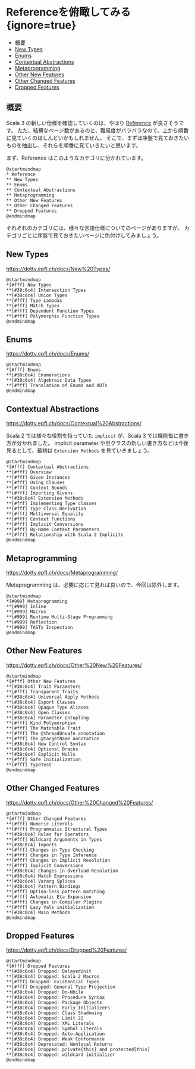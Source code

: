 # Referenceを俯瞰してみる {ignore=true}

<!-- @import "[TOC]" {cmd="toc" depthFrom=1 depthTo=6 orderedList=false} -->

<!-- code_chunk_output -->

- [概要](#概要)
- [New Types](#new-types)
- [Enums](#enums)
- [Contextual Abstractions](#contextual-abstractions)
- [Metaprogramming](#metaprogramming)
- [Other New Features](#other-new-features)
- [Other Changed Features](#other-changed-features)
- [Dropped Features](#dropped-features)

<!-- /code_chunk_output -->

## 概要

Scala 3 の新しい仕様を確認していくのは、やはり [Reference](https://dotty.epfl.ch/docs/reference/overview.html) が良さそうです。
ただ、結構なページ数があるのと、難易度がバラバラなので、上から順番に見ていくのはしんどいかもしれません。
そこで、まずは序盤で見ておきたいものを抽出し、それらを順番に見ていきたいと思います。

まず、Reference はこのようなカテゴリに分かれています。

```plantuml
@startmindmap
* Reference
** New Types
** Enums
** Contextual Abstractions
** Metaprogramming
** Other New Features
** Other Changed Features
** Dropped Features
@endmindmap
```

それぞれのカテゴリには、様々な言語仕様についてのページがありますが、
カテゴリごとに序盤で見ておきたいページに色付けしてみましょう。


## New Types

https://dotty.epfl.ch/docs/New%20Types/

```plantuml
@startmindmap
*[#fff] New Types
**[#38c0c4] Intersection Types
**[#38c0c4] Union Types
**[#fff] Type Lambdas
**[#fff] Match Types
**[#fff] Dependent Function Types
**[#fff] Polymorphic Function Types
@endmindmap
```

## Enums

https://dotty.epfl.ch/docs/Enums/

```plantuml
@startmindmap
*[#fff] Enums
**[#38c0c4] Enumerations
**[#38c0c4] Algebraic Data Types
**[#fff] Translation of Enums and ADTs
@endmindmap
```

## Contextual Abstractions

https://dotty.epfl.ch/docs/Contextual%20Abstractions/

Scala 2 では様々な役割を持っていた `implicit` が、Scala 3 では機能毎に書き方が分かれました。
implicit parameter や型クラスの新しい書き方などは今後見るとして、最初は `Extension Methods` を見ていきましょう。

```plantuml
@startmindmap
*[#fff] Contextual Abstractions
**[#fff] Overview
**[#fff] Given Instances
**[#fff] Using Clauses
**[#fff] Context Bounds
**[#fff] Importing Givens
**[#38c0c4] Extension Methods
**[#fff] Implementing Type classes
**[#fff] Type Class Derivation
**[#fff] Multiversal Equality
**[#fff] Context Functions
**[#fff] Implicit Conversions
**[#fff] By-Name Context Parameters
**[#fff] Relationship with Scala 2 Implicits
@endmindmap
```

## Metaprogramming

https://dotty.epfl.ch/docs/Metaprogramming/

Metaprogramming は、必要に応じて見れば良いので、今回は除外します。

```plantuml
@startmindmap
*[#999] Metaprogramming
**[#999] Inline
**[#999] Macros
**[#999] Runtime Multi-Stage Programming
**[#999] Reflection
**[#999] TASTy Inspection
@endmindmap
```

## Other New Features

https://dotty.epfl.ch/docs/Other%20New%20Features/

```plantuml
@startmindmap
*[#fff] Other New Features
**[#38c0c4] Trait Parameters
**[#fff] Transparent Traits
**[#38c0c4] Universal Apply Methods
**[#38c0c4] Export Clauses
**[#38c0c4] Opaque Type Aliases
**[#38c0c4] Open Classes
**[#38c0c4] Parameter Untupling
**[#fff] Kind Polymorphism
**[#fff] The Matchable Trait
**[#fff] The @threadUnsafe annotation
**[#fff] The @targetName annotation
**[#38c0c4] New Control Syntax
**[#38c0c4] Optional Braces
**[#38c0c4] Explicit Nulls
**[#fff] Safe Initialization
**[#fff] TypeTest
@endmindmap
```

## Other Changed Features

https://dotty.epfl.ch/docs/Other%20Changed%20Features/

```plantuml
@startmindmap
*[#fff] Other Changed Features
**[#fff] Numeric Literals
**[#fff] Programmatic Structural Types
**[#38c0c4] Rules for Operators
**[#fff] Wildcard Arguments in Types
**[#38c0c4] Imports
**[#fff] Changes in Type Checking
**[#fff] Changes in Type Inference
**[#fff] Changes in Implicit Resolution
**[#fff] Implicit Conversions
**[#38c0c4] Changes in Overload Resolution
**[#38c0c4] Match Expressions
**[#38c0c4] Vararg Splices
**[#38c0c4] Pattern Bindings
**[#fff] Option-less pattern matching
**[#fff] Automatic Eta Expansion
**[#fff] Changes in Compiler Plugins
**[#fff] Lazy Vals initialization
**[#38c0c4] Main Methods
@endmindmap
```

## Dropped Features

https://dotty.epfl.ch/docs/Dropped%20Features/

```plantuml
@startmindmap
*[#fff] Dropped Features
**[#38c0c4] Dropped: Delayedinit
**[#38c0c4] Dropped: Scala 2 Macros
**[#fff] Dropped: Existential Types
**[#fff] Dropped: General Type Projection
**[#38c0c4] Dropped: Do-While
**[#38c0c4] Dropped: Procedure Syntax
**[#38c0c4] Dropped: Package Objects
**[#38c0c4] Dropped: Early Initializers
**[#38c0c4] Dropped: Class Shadowing
**[#38c0c4] Dropped: Limit 22
**[#38c0c4] Dropped: XML Literals
**[#38c0c4] Dropped: Symbol Literals
**[#38c0c4] Dropped: Auto-Application
**[#38c0c4] Dropped: Weak Conformance
**[#38c0c4] Deprecated: Nonlocal Returns
**[#38c0c4] Dropped: private[this] and protected[this]
**[#38c0c4] Dropped: wildcard initializer
@endmindmap
```
